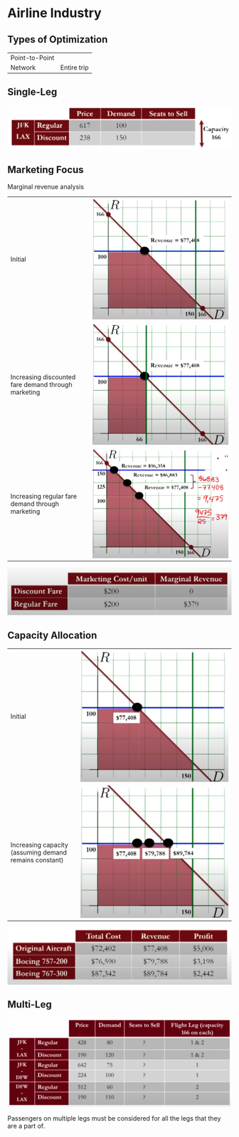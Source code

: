 # Airline Industry

## Types of Optimization

|                |             |
| -------------- | ----------- |
| Point-to-Point |             |
| Network        | Entire trip |

## Single-Leg

![image-20231214222127759](assets/image-20231214222127759.png)

## Marketing Focus

Marginal revenue analysis

|                                                     |                                                              |
| --------------------------------------------------- | ------------------------------------------------------------ |
| Initial                                             | ![image-20231214221224779](assets/image-20231214221224779.png) |
| Increasing discounted fare demand through marketing | ![image-20231214221205073](assets/image-20231214221205073.png) |
| Increasing regular fare demand through marketing    | ![image-20231214221129408](assets/image-20231214221129408.png) |

![image-20231214221033637](assets/image-20231214221033637.png)

## Capacity Allocation

|                                                             |                                                              |
| ----------------------------------------------------------- | ------------------------------------------------------------ |
| Initial                                                     | ![image-20231214221651812](assets/image-20231214221651812.png) |
| Increasing capacity<br />(assuming demand remains constant) | ![image-20231214221731754](assets/image-20231214221731754.png) |

![image-20231214221804154](assets/image-20231214221804154.png)

## Multi-Leg

![image-20231214222023643](assets/image-20231214222023643.png)

Passengers on multiple legs must be considered for all the legs that they are a part of.